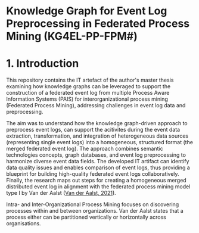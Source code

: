 # Knowledge Graph for Event Log Preprocessing in Federated Process Mining (KG4EL-PP-FPM#)
# 1. Introduction
This repository contains the IT artefact of the author's master thesis examining how knowledge graphs can be leveraged to support the construction of a federated event log from multiple Process Aware Information Systems (PAIS) for interorganizational process mining (Federated Process Mining), addressing challenges in event log data and preprocessing. 

The aim was to understand how the knowledge graph-driven approach to preprocess event logs, can support the acitivites during the event data extraction, transformation, and integration of heterogeneous data sources (representing single event logs) into a homogeneous, structured format (the merged federated event log). The approach combines semantic technologies concepts, graph databases, and event log preprocessing to harmonize diverse event data fields. The developed IT artifact can identify data quality issues and enables comparison of event logs, thus providing a blueprint for building high-quality federated event logs collaboratively. Finally, the research maps out steps for creating a homogeneous merged distributed event log in alignment with the federated process mining model type I by Van der Aalst ([Van der Aalst, 2021](https://www.vdaalst.com/publications/p1231.pdf)).

Intra- and Inter-Organizational Process Mining focuses on discovering processes within and between
organizations. Van der Aalst states that a process either can be partitioned vertically or horizontally across organisations.

